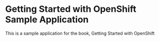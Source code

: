 Getting Started with OpenShift Sample Application
====================

This is a sample application for the book, Getting Started with OpenShift



